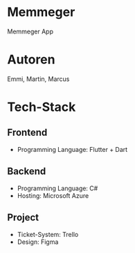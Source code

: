# Memmeger

Memmeger App

# Autoren

Emmi, Martin, Marcus

# Tech-Stack

## Frontend

- Programming Language: Flutter + Dart

## Backend

- Programming Language: C#
- Hosting: Microsoft Azure

## Project

- Ticket-System: Trello
- Design: Figma
